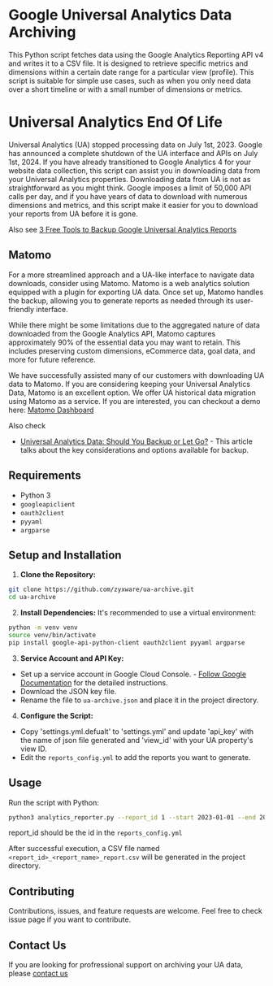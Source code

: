 # Google Universal Analytics Data Archiving

This Python script fetches data using the Google Analytics Reporting API v4 and writes it to a CSV file. It is designed to retrieve specific metrics and dimensions within a certain date range for a particular view (profile). This script is suitable for simple use cases, such as when you only need data over a short timeline or with a small number of dimensions or metrics.


# Universal Analytics End Of Life

Universal Analytics (UA) stopped processing data on July 1st, 2023. Google has announced a complete shutdown of the UA interface and APIs on July 1st, 2024. If you have already transitioned to Google Analytics 4 for your website data collection, this script can assist you in downloading data from your Universal Analytics properties. Downloading data from UA is not as straightforward as you might think. Google imposes a limit of 50,000 API calls per day, and if you have years of data to download with numerous dimensions and metrics, and this script make it easier for you to download your reports from UA before it is gone.

Also see [3 Free Tools to Backup Google Universal Analytics Reports](https://www.zyxware.com/article/6707/3-free-tools-to-backup-google-universal-analytics-reports)

## Matomo

For a more streamlined approach and a UA-like interface to navigate data downloads, consider using Matomo. Matomo is a web analytics solution equipped with a plugin for exporting UA data. Once set up, Matomo handles the backup, allowing you to generate reports as needed through its user-friendly interface.

While there might be some limitations due to the aggregated nature of data downloaded from the Google Analytics API, Matomo captures approximately 90% of the essential data you may want to retain. This includes preserving custom dimensions, eCommerce data, goal data, and more for future reference.

We have successfully assisted many of our customers with downloading UA data to Matomo. If you are considering keeping your Universal Analytics Data, Matomo is an excellent option. We offer UA historical data migration using Matomo as a service. If you are interested, you can checkout a demo here: [Matomo Dashboard](https://engage.zyxware.com/matomo-dashboard)

Also check
- [Universal Analytics Data: Should You Backup or Let Go?](https://www.zyxware.com/article/6613/universal-analytics-historical-data-backup) - This article talks about the key considerations and options available for backup.

## Requirements

- Python 3
- `googleapiclient`
- `oauth2client`
- `pyyaml`
- `argparse`

## Setup and Installation

1. **Clone the Repository:**

```sh
git clone https://github.com/zyxware/ua-archive.git
cd ua-archive
```


2. **Install Dependencies:**
It's recommended to use a virtual environment:


```sh
python -m venv venv
source venv/bin/activate
pip install google-api-python-client oauth2client pyyaml argparse
```

3. **Service Account and API Key:**
- Set up a service account in Google Cloud Console. - [Follow Google Documentation](https://developers.google.com/analytics/devguides/reporting/core/v4/quickstart/service-py) for the detailed instructions.
- Download the JSON key file.
- Rename the file to `ua-archive.json` and place it in the project directory.

4. **Configure the Script:**
- Copy 'settings.yml.defualt' to 'settings.yml' and update 'api_key' with the name of json file generated and 'view_id' with your UA property's view ID.
- Edit the `reports_config.yml` to add the reports you want to generate.

## Usage

Run the script with Python:

```sh
python3 analytics_reporter.py --report_id 1 --start 2023-01-01 --end 2023-01-31
```
report_id should be the id in the `reports_config.yml`

After successful execution, a CSV file named `<report_id>_<report_name>_report.csv` will be generated in the project directory.

## Contributing

Contributions, issues, and feature requests are welcome. Feel free to check issue page if you want to contribute.

## Contact Us

If you are looking for profressional support on archiving your UA data, please [contact us](https://www.zyxware.com/contact-us)

